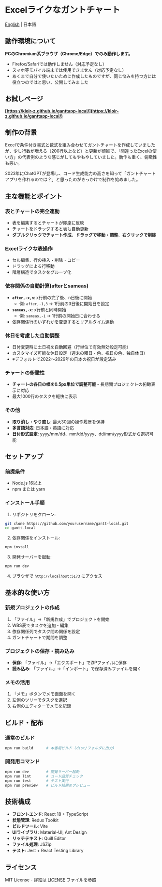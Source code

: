 # Excelライクなガントチャート

[English](README.en.md) | 日本語

##  動作環境について

**PCのChromium系ブラウザ（Chrome/Edge）でのみ動作します。**

- Firefox/Safariでは動作しません（対応予定なし）
- スマホ等モバイル端末では使用できません（対応予定なし）
- あくまで自分で使いたいために作成したものですが、同じ悩みを持つ方には役立つのではと思い、公開してみました

## お試しページ

**[https://kloir-z.github.io/ganttapp-local/](https://kloir-z.github.io/ganttapp-local/)**

## 制作の背景

Excelで条件付き書式と数式を組み合わせてガントチャートを作成していましたが、少し行数が増える（200行以上など）と更新が煩雑で、「間違ったExcelの使い方」の代表例のような感じがしてもやもやしていました。動作も重く、俯瞰性も悪い。

2023年にChatGPTが登場し、コード生成能力の高さを知って「ガントチャートアプリを作れるのでは？」と思ったのがきっかけで制作を始めました。

## 主な機能とポイント

### 表とチャートの完全連動
- 表を編集するとチャートが即座に反映
- チャートをドラッグすると表も自動更新
- **ダブルクリックでチャート作成**、**ドラッグで移動・調整**、**右クリックで削除**

### Excelライクな表操作
- セル編集、行の挿入・削除・コピー
- ドラッグによる行移動
- 階層構造でタスクをグループ化

### 依存関係の自動計算(afterとsameas)
- **`after,-x,n`**: x行前の完了後、n日後に開始
  - 例: `after,-1,3` → 1行前の3日後に開始日を設定
- **`sameas,-x`**: x行前と同時開始  
  - 例: `sameas,-1` → 1行前の開始日に合わせる
- 依存関係行のいずれかを変更するとリアルタイム連動

### 休日を考慮した自動調整
- 日付変更時に土日祝を自動回避（行単位で有効無効設定可能）
- カスタマイズ可能な休日設定（週末の曜日・色、祝日の色、独自休日）
- ※デフォルトで2022～2029年の日本の祝日が設定済み

### チャートの俯瞰性
- **チャートの各日の幅を0.5px単位で調整可能** - 長期間プロジェクトの俯瞰表示に対応
- 最大1000行のタスクを軽快に表示

### その他
- **取り消し・やり直し**: 最大30回の操作履歴を保持
- **多言語対応**: 日本語・英語に対応
- **日付形式設定**: yyyy/mm/dd、mm/dd/yyyy、dd/mm/yyyy形式から選択可能

## セットアップ

### 前提条件
- Node.js 16以上
- npm または yarn

### インストール手順

1. リポジトリをクローン:
```bash
git clone https://github.com/yourusername/gantt-local.git
cd gantt-local
```

2. 依存関係をインストール:
```bash
npm install
```

3. 開発サーバーを起動:
```bash
npm run dev
```

4. ブラウザで `http://localhost:5173` にアクセス

## 基本的な使い方

### 新規プロジェクトの作成
1. 「ファイル」→「新規作成」でプロジェクトを開始
2. WBS表でタスクを追加・編集
3. 依存関係列でタスク間の関係を設定
4. ガントチャートで期間を調整

### プロジェクトの保存・読み込み
- **保存**: 「ファイル」→「エクスポート」でZIPファイルに保存
- **読み込み**: 「ファイル」→「インポート」で保存済みファイルを開く

### メモの活用
1. 「メモ」ボタンでメモ画面を開く
2. 左側のツリーでタスクを選択
3. 右側のエディターでメモを記録

## ビルド・配布

### 通常のビルド
```bash
npm run build      # 本番用ビルド (dist/フォルダに出力)
```

### 開発用コマンド
```bash
npm run dev        # 開発サーバー起動
npm run lint       # コード品質チェック
npm run test       # テスト実行
npm run preview    # ビルド結果のプレビュー
```

## 技術構成

- **フロントエンド**: React 18 + TypeScript
- **状態管理**: Redux Toolkit  
- **ビルドツール**: Vite
- **UIライブラリ**: Material-UI, Ant Design
- **リッチテキスト**: Quill Editor
- **ファイル処理**: JSZip
- **テスト**: Jest + React Testing Library

## ライセンス

MIT License - 詳細は [LICENSE](LICENSE) ファイルを参照
